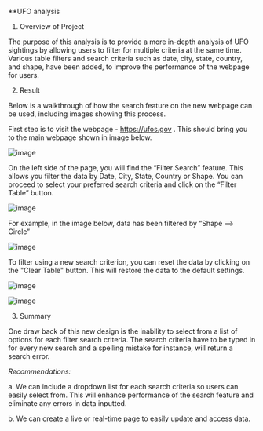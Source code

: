 **UFO analysis

1.	Overview of Project 

The purpose of this analysis is to provide a more in-depth analysis of UFO sightings by allowing users to filter for multiple criteria at the same time. Various table filters and search criteria such as date, city, state, country, and shape, have been added, to improve the performance of the webpage for users.


2.	Result

Below is a walkthrough of how the search feature on the new webpage can be used, including images showing this process.

First step is to visit the webpage - <a href = "https://hurpey.github.io."> https://ufos.gov  </a>  . This should bring you to the main webpage shown in image below.


![image](https://user-images.githubusercontent.com/79670933/118426098-8eae3d80-b698-11eb-94ce-adca5c39717c.png)


On the left side of the page, you will find the “Filter Search” feature. This allows you filter the data by Date, City, State, Country or Shape. You can proceed to select your preferred search criteria and click on the “Filter Table” button. 


![image](https://user-images.githubusercontent.com/79670933/118426106-940b8800-b698-11eb-8945-348b3daa61ab.png)


For example, in the image below, data has been filtered by “Shape –> Circle”


![image](https://user-images.githubusercontent.com/79670933/118426124-a1287700-b698-11eb-99a1-79fd7f40b032.png)


To filter using a new search criterion, you can reset the data by clicking on the "Clear Table" button. This will restore the data to the default settings.

 
![image](https://user-images.githubusercontent.com/79670933/118426165-b7363780-b698-11eb-8b44-0344bbb2c662.png)

![image](https://user-images.githubusercontent.com/79670933/118426179-bd2c1880-b698-11eb-9db9-8f00be334ffc.png)


3.	Summary

One draw back of this new design is the inability to select from a list of options for each filter search criteria. The search criteria have to be typed in for every new search and a spelling mistake for instance, will return a search error.

_Recommendations:_

a.	We can include a dropdown list for each search criteria so users can easily select from. This will enhance performance of the search feature and eliminate any errors in data inputted.

b.	We can create a live or real-time page to easily update and access data.  

